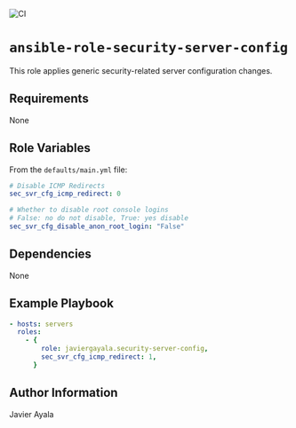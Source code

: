 ![CI](https://github.com/javiergayala/ansible-role-security-server-config/workflows/CI/badge.svg)

# `ansible-role-security-server-config`

This role applies generic security-related server configuration changes.

## Requirements

None

## Role Variables

From the `defaults/main.yml` file:

```yaml
# Disable ICMP Redirects
sec_svr_cfg_icmp_redirect: 0

# Whether to disable root console logins
# False: no do not disable, True: yes disable
sec_svr_cfg_disable_anon_root_login: "False"
```

## Dependencies

None

## Example Playbook

```yaml
- hosts: servers
  roles:
    - {
        role: javiergayala.security-server-config,
        sec_svr_cfg_icmp_redirect: 1,
      }
```

## Author Information

Javier Ayala
